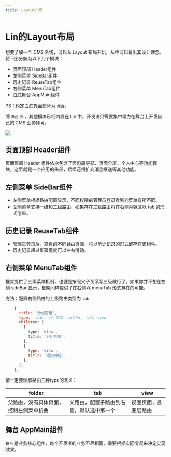 ```yaml
---
title: Layout布局
---
```


# Lin的Layout布局

想要了解一个 CMS 系统，可以从 Layout 布局开始，从中可以看出其设计理念。将下图分解为以下几个模块：

- 页面顶部 Header组件
- 左侧菜单 SideBar组件
- 历史记录 ReuseTab组件
- 右侧菜单 MenuTab组件
- 白底舞台 AppMain组件

PS：约定白底界面部分为 `舞台`。

除 `舞台` 外，其他模块已经内置在 Lin 中，开发者只需要集中精力在舞台上开发自己的 CMS 业务即可。

<img-wrapper>
  <img src=" http://cdn.talelin.com/lin/lin-cms-ui.png">
</img-wrapper>

## 页面顶部 Header组件

页面顶部 Header 组件依次包含了面包屑导航、页面全屏、个人中心等功能模块，这里就是一个应用的头部，后续还将扩充消息推送等其他功能。

## 左侧菜单 SideBar组件

- 左侧菜单根据路由配置显示，不同权限的管理员登录看到的菜单有所不同。
- 左侧菜单支持一级和二级路由，如果存在三级路由将在右侧内容区以 tab 的形式渲染。

## 历史记录 ReuseTab组件

- 管理员登录后，查看的不同路由页面，将以历史记录的形式留存在该组件。
- 历史记录超过屏幕宽度可以左右滑动。

## 右侧菜单 MenuTab组件

框架提供了三级菜单机制，也就是按照父子关系写三级就行了。如果你并不想在左侧 sideBar 显示，框架同样提供了在右侧以 menuTab 形式存在的可能，

方法：配置右侧路由的上级路由类型为 `tab`

```js
    {
      title: '分组管理',
      type: 'tab', // 类型: folder, tab, view
      children: [
        {
          type: 'view',
          title: '分组列表',
        },
        {
          type: 'view',
          title: '添加分组',
        },
      ],
    },
```

请一定要理解路由三种type的含义： 

| folder | tab   | view |
| ---- | ----- |----- |
| 父路由，没有具体页面，控制左侧菜单折叠 | 父路由，配置子路由到右侧，默认选中第一个 | 视图页面，最底层路由 |

## 舞台 AppMain组件

`舞台` 是业务核心组件，每个开发者的业务不尽相同，需要根据实际情况来决定实现效果。

<RightMenu />
